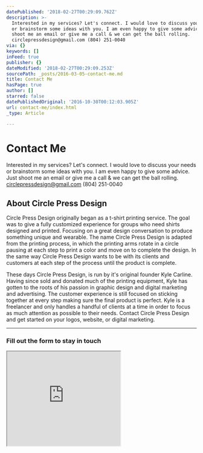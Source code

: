 ```yaml
---
datePublished: '2018-02-27T00:29:09.762Z'
description: >-
  Interested in my services? Let's connect. I would love to discuss your needs
  or brainstorm some ideas with you. I am even happy to give some advice. Just
  shoot me an email or give me a call & we can get the ball rolling.
  circlepressdesign@gmail.com (804) 251-0040
via: {}
keywords: []
inFeed: true
publisher: {}
dateModified: '2018-02-27T00:29:09.253Z'
sourcePath: _posts/2016-03-05-contact-me.md
title: Contact Me
hasPage: true
author: []
starred: false
datePublishedOriginal: '2016-10-30T00:12:03.905Z'
url: contact-me/index.html
_type: Article

---
```

# Contact Me

Interested in my services? Let's connect. I would love to discuss your needs or brainstorm some ideas with you. I am even happy to give some advice. Just shoot me an email or give me a call & we can get the ball rolling. circlepressdesign@gmail.com (804) 251-0040

## About Circle Press Design

Circle Press Design originally began as a t-shirt printing service. The goal was to give a fully customized experience for groups who need shirts designed and printed. Focusing on a great design conversation to produce something unique and wearable. The name Circle Press Design is adapted from the printing process, in which the printing arms rotate in a circle pausing at each step to print a color and move on to complete the design. In the same way Circle Press Design wants to be with its clients and customers at each step of the process until the product is complete.

These days Circle Press Design, is run by it's original founder Kyle Carline. Having since sold and donated much of the printing equipment, Kyle has gotten to the roots of his passion in graphic design and digital marketing and advertising. The customer experience is still focused on sticking together at every step making sure the final product is perfect. Kyle is a freelancer and only handles a handful of clients at a time in order to focus as much attention as possible to their needs. Contact Circle Press Design and get started on your logos, website, or digital marketing.

---

### Fill out the form to stay in touch

<iframe src="https://the-grid.github.io/ed-userhtml/?g=eJy1VVtv1DgUfs-vOA0PM5VIwrWwcxOs6GiXjgAx7EWs9sFxThJvHTu1nU6nVf87x3FmKGxZFiQiZTI--c7nc_ucmeVGtA7ctsV57PDCZf-wcxas8SICKDvFndAKeI38dKlNMy7p5xCyDNZd3ggHeeecB0jBT7Egnyu6gQDDI7iCdwOh2s7BOZMd2h2qf_q3abP9uedKC2FZLrGAOTjT4fQWSM9B7-PnUsIa3UEcUAZdZ9Te7TqKZlnIZxHNrNtKXERpCPkqyhk_rYzuVJFwLbWZwB088tc0yrUp0Hxm3lkNK0RnJ_C4vZhGA2RTC0dbtqwohKomcP9eewGP7nmEL2zCpKjUBDgqh2awFci1Yb6-E1BakTtl3kq2nVClpFCY5FLz02lUauUSKy6ReI885XXU1_PWFKbfHObDBz8szNDxW-Ms--s_o80l87z7aJ_-oGAfhGBpVMKEzPrqKtaQLGw_5onTSaV1JTGxNaKLQavwZh4PM_dRIq4W9nBKApqF9AMRNkzIeBDbsKDAONZaUgHm8XGwGTzrhMFiAbPcLPz9KU8pjHX-b3xDuJ9RLT0GXnnQl2gk-yrLiv2bpCcCGKg4sdh5HAS1Ywp1iYd9dpKNg-7n8ZqaBg1C1x74EmW-1l6c4Syyhs_j2rnWTrJsc2mKVChqC1MFk9TOHl0wx5JWy20ppIwXNxX-_0haoxthcc_xTDKH1n0P1aZmblMlJTpef5nGl4zTxBBfv_7t7YoOr9GONxjTMGAp103WMG60zWz2_KTc8nzTrM7eK1yvXv65WT5GfnnEql_XPy3NH5dvNk6u-CtWnjz8_cn5-oyLo_fLk18yvEA-2m_bD_QcCs27huSS-rX9a3T7cI_-jobzloR3fE74lbAOFZrx4DG6C3T6LoazHtPWoIe9wJJ10o0Pw4ntazLeJ3wXrqjtrtbFBEZvXq_fEUmuCxKmwg144bygvobvy3VgAEhdjWps0LaURr-lz0dTlaSuxqN1xzlae0BUO8zh3pUzvz8ao81Nx94wHh37h3fs12lDNKwK3rT7voMfANPgbCc" height="250" style=""></iframe>